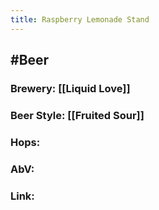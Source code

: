 ```yaml
---
title: Raspberry Lemonade Stand
---
```


## #Beer
### Brewery: [[Liquid Love]]

### Beer Style: [[Fruited Sour]]

### Hops: 

### AbV: 

### Link: 
